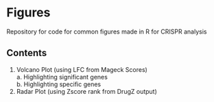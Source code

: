 # Figures
Repository for code for common figures made in R for CRISPR analysis
  
## Contents
1. Volcano Plot (using LFC from Mageck Scores)  
    a. Highlighting significant genes  
    b. Highlighting specific genes  
2. Radar Plot (using Zscore rank from DrugZ output)